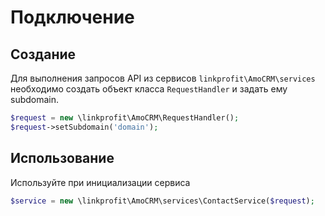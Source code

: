 # Подключение

## Создание
Для выполнения запросов API из сервисов `linkprofit\AmoCRM\services` необходимо создать объект класса `RequestHandler` и задать ему subdomain. 

```php
$request = new \linkprofit\AmoCRM\RequestHandler();
$request->setSubdomain('domain');
```

## Использование

Используйте при инициализации сервиса
```php
$service = new \linkprofit\AmoCRM\services\ContactService($request);
```
